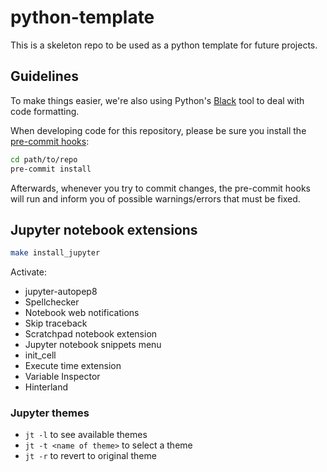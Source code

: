 # python-template

This is a skeleton repo to be used as a python template for future projects.

## Guidelines

To make things easier, we're also using Python's [Black](https://black.readthedocs.io/en/stable/)
tool to deal with code formatting.

When developing code for this repository, please be sure you install the
[pre-commit hooks](https://pre-commit.com/#install):

```bash
cd path/to/repo
pre-commit install
```

Afterwards, whenever you try to commit changes, the pre-commit hooks
will run and inform you of possible warnings/errors that must be fixed.

## Jupyter notebook extensions

```bash
make install_jupyter
```

Activate:
 - jupyter-autopep8
 - Spellchecker
 - Notebook web notifications
 - Skip traceback
 - Scratchpad notebook extension
 - Jupyter notebook snippets menu
 - init_cell
 - Execute time extension
 - Variable Inspector
 - Hinterland

### Jupyter themes

- `jt -l` to see available themes
- `jt -t <name of theme>` to select a theme
- `jt -r` to revert to original theme
